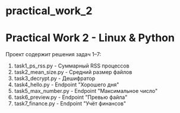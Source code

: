 # practical_work_2

# Practical Work 2 - Linux & Python

Проект содержит решения задач 1–7:

1. task1_ps_rss.py - Суммарный RSS процессов
2. task2_mean_size.py - Средний размер файлов
3. task3_decrypt.py - Дешифратор
4. task4_hello.py - Endpoint "Хорошего дня"
5. task5_max_number.py - Endpoint "Максимальное число"
6. task6_preview.py - Endpoint "Превью файла"
7. task7_finance.py - Endpoint "Учёт финансов"

